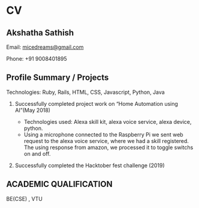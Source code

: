 # CV

## Akshatha Sathish

Email: micedreams@gmail.com

Phone: +91 9008401895

## Profile Summary / Projects

Technologies: Ruby, Rails, HTML, CSS, Javascript, Python, Java


1. Successfully completed project work on “Home Automation using AI”(May 2018)
    * Technologies used: Alexa skill kit, alexa voice service, alexa device, python.
    * Using a microphone connected to the Raspberry Pi we sent web request to the alexa voice service, 
    where we had a skill registered. The using response from amazon, we processed it to toggle switchs on and off.


1. Successfully completed the Hacktober fest challenge (2019)


## ACADEMIC QUALIFICATION 
BE(CSE) , VTU 
